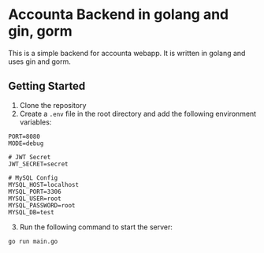 # Accounta Backend in golang and gin, gorm

This is a simple backend for accounta webapp. It is written in golang and uses gin and gorm.

## Getting Started

1. Clone the repository
2. Create a `.env` file in the root directory and add the following environment variables:

```
PORT=8080
MODE=debug
   
# JWT Secret
JWT_SECRET=secret

# MySQL Config
MYSQL_HOST=localhost
MYSQL_PORT=3306
MYSQL_USER=root
MYSQL_PASSWORD=root
MYSQL_DB=test
```


3. Run the following command to start the server:

```
go run main.go
```



